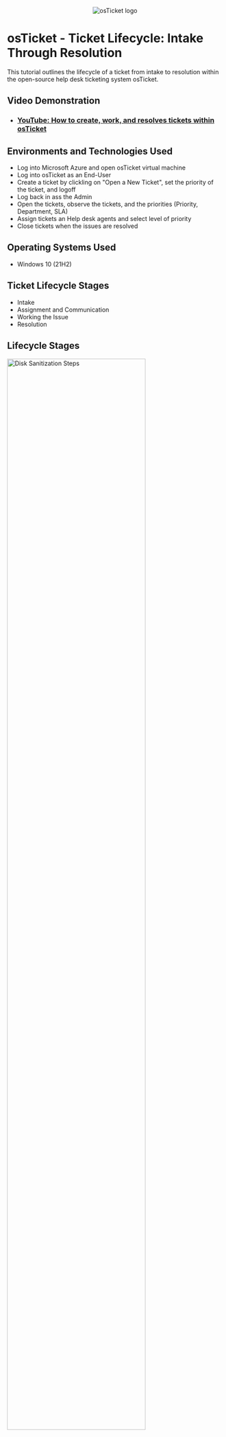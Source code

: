 <p align="center">
<img src="https://i.imgur.com/Clzj7Xs.png" alt="osTicket logo"/>
</p>

<h1>osTicket - Ticket Lifecycle: Intake Through Resolution</h1>
This tutorial outlines the lifecycle of a ticket from intake to resolution within the open-source help desk ticketing system osTicket.<br />


<h2>Video Demonstration</h2>

- ### [YouTube: How to create, work, and resolves tickets within osTicket](https://www.youtube.com)

<h2>Environments and Technologies Used</h2>

- Log into Microsoft Azure and open osTicket virtual machine
- Log into osTicket as an End-User
- Create a ticket by clickling on "Open a New Ticket", set the priority of the ticket, and logoff
- Log back in ass the Admin
- Open the tickets, observe the tickets, and the priorities (Priority, Department, SLA)
- Assign tickets an Help desk agents and select level of priority
- Close tickets when the issues are resolved

<h2>Operating Systems Used </h2>

- Windows 10</b> (21H2)

<h2>Ticket Lifecycle Stages</h2>

- Intake
- Assignment and Communication
- Working the Issue
- Resolution

<h2>Lifecycle Stages</h2>

<p>
<img src="https://i.imgur.com/uXWVXK1.png" height="80%" width="80%" alt="Disk Sanitization Steps"/>
</p>
<p>
Log into Microsoft Azure and connect to osTicket VM through the public IP address.
</p>
<br />

<p>
<img src="https://i.imgur.com/hLIYk2j.png" height="80%" width="80%" alt="Disk Sanitization Steps"/>
</p>
<p>
Log into osTicket portal
</p>
<br />

<p>
<img src="https://i.imgur.com/B1geTdz.png" height="80%" width="80%" alt="Disk Sanitization Steps"/>
</p>
<p>
Create a ticket by clickling on "Open a New Ticket", set the priority of the ticket
</p>
<br />

<p>
<img src="https://i.imgur.com/yF86SDR.png" height="80%" width="80%" alt="Disk Sanitization Steps"/>
</p>
<p>
Ticket created on osTicket portal
</p>
<br />

<p>
<img src="https://i.imgur.com/riiUiJU.png" height="80%" width="80%" alt="Disk Sanitization Steps"/>
</p>
<p>
Log into osTicket portal as Admin, assign ticket to an Help Desk Agent, and set the priority.
</p>
<br />

<p>
<img src="https://i.imgur.com/KRP0e0m.png" height="80%" width="80%" alt="Disk Sanitization Steps"/>
</p>
<p>
Close ticket when the issue is resolved
</p>
<br />
